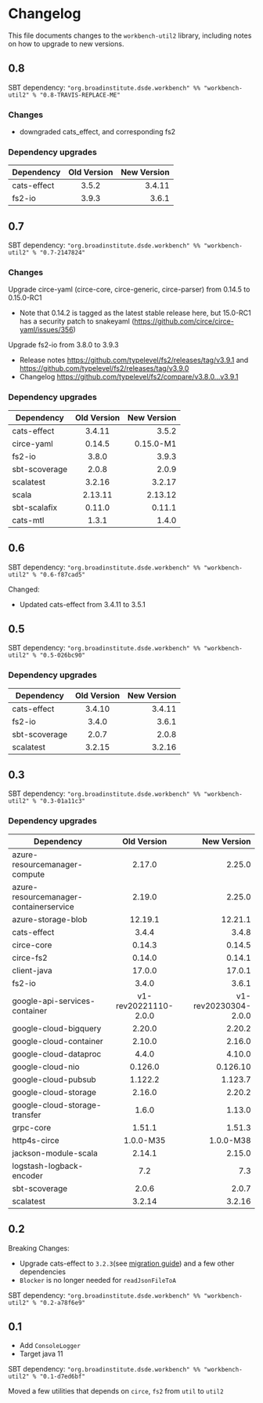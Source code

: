 # Changelog

This file documents changes to the `workbench-util2` library, including notes on how to upgrade to new versions.

## 0.8

SBT dependency: `"org.broadinstitute.dsde.workbench" %% "workbench-util2" % "0.8-TRAVIS-REPLACE-ME"`

### Changes
* downgraded cats_effect, and corresponding fs2

### Dependency upgrades
| Dependency                    |     Old Version      |          New Version |
|-------------------------------|:--------------------:|---------------------:|
| cats-effect                   |         3.5.2        |               3.4.11 |
| fs2-io                        |         3.9.3        |                3.6.1 |


## 0.7

SBT dependency: `"org.broadinstitute.dsde.workbench" %% "workbench-util2" % "0.7-2147824"`

### Changes
Upgrade circe-yaml (circe-core, circe-generic, circe-parser) from 0.14.5 to 0.15.0-RC1
* Note that 0.14.2 is tagged as the latest stable release here, but 15.0-RC1 has a security patch to snakeyaml (https://github.com/circe/circe-yaml/issues/356)

Upgrade fs2-io from 3.8.0 to 3.9.3
* Release notes https://github.com/typelevel/fs2/releases/tag/v3.9.1 and https://github.com/typelevel/fs2/releases/tag/v3.9.0
* Changelog https://github.com/typelevel/fs2/compare/v3.8.0...v3.9.1

### Dependency upgrades
| Dependency  | Old Version | New Version |
|-------------|:-----------:|------------:|
| cats-effect |   3.4.11    |       3.5.2 |
| circe-yaml  |   0.14.5    |   0.15.0-M1 |
| fs2-io      |    3.8.0    |       3.9.3 |
| sbt-scoverage |    2.0.8    |       2.0.9 |
| scalatest   |   3.2.16    |      3.2.17 |
| scala       |   2.13.11   |     2.13.12 |
| sbt-scalafix       |   0.11.0    |      0.11.1 |
| cats-mtl                      |        1.3.1         |       1.4.0 |

## 0.6

SBT dependency: `"org.broadinstitute.dsde.workbench" %% "workbench-util2" % "0.6-f87cad5"`

Changed:
- Updated cats-effect from 3.4.11 to 3.5.1

## 0.5

SBT dependency: `"org.broadinstitute.dsde.workbench" %% "workbench-util2" % "0.5-026bc90"`

### Dependency upgrades
| Dependency   |     Old Version      |          New Version |
|----------|:--------------------:|---------------------:|
| cats-effect |        3.4.10        |               3.4.11 |
| fs2-io |        3.4.0         |                3.6.1 |
| sbt-scoverage |        2.0.7         |                2.0.8 |
| scalatest |        3.2.15        |               3.2.16 |


## 0.3

SBT dependency: `"org.broadinstitute.dsde.workbench" %% "workbench-util2" % "0.3-01a11c3"`

### Dependency upgrades
| Dependency   |      Old Version      |  New Version |
|----------|:-------------:|------:|
| azure-resourcemanager-compute |  2.17.0 | 2.25.0 |
| azure-resourcemanager-containerservice |  2.19.0 | 2.25.0 |
| azure-storage-blob |  12.19.1 | 12.21.1 |
| cats-effect |  3.4.4 | 3.4.8 |
| circe-core |  0.14.3 | 0.14.5 |
| circe-fs2 |  0.14.0 | 0.14.1 |
| client-java |  17.0.0 | 17.0.1 |
| fs2-io |  3.4.0 | 3.6.1 |
| google-api-services-container |  v1-rev20221110-2.0.0 | v1-rev20230304-2.0.0 |
| google-cloud-bigquery |  2.20.0 | 2.20.2 |
| google-cloud-container |  2.10.0 | 2.16.0 |
| google-cloud-dataproc |  4.4.0 | 4.10.0 |
| google-cloud-nio |  0.126.0 | 0.126.10 |
| google-cloud-pubsub |  1.122.2 | 1.123.7 |
| google-cloud-storage |  2.16.0 | 2.20.2 |
| google-cloud-storage-transfer |  1.6.0 | 1.13.0 |
| grpc-core |  1.51.1 | 1.51.3 |
| http4s-circe |  1.0.0-M35 | 1.0.0-M38 |
| jackson-module-scala |  2.14.1 | 2.15.0 |
| logstash-logback-encoder |  7.2 | 7.3 |
| sbt-scoverage |  2.0.6 | 2.0.7 |
| scalatest |  3.2.14 | 3.2.16 |

## 0.2
Breaking Changes:
- Upgrade cats-effect to `3.2.3`(see [migration guide](https://typelevel.org/cats-effect/docs/migration-guide#run-the-scalafix-migration)) and a few other dependencies
- `Blocker` is no longer needed for `readJsonFileToA`

SBT dependency: `"org.broadinstitute.dsde.workbench" %% "workbench-util2" % "0.2-a78f6e9"`

## 0.1

- Add `ConsoleLogger`
- Target java 11

SBT dependency: `"org.broadinstitute.dsde.workbench" %% "workbench-util2" % "0.1-d7ed6bf"`

Moved a few utilities that depends on `circe`, `fs2` from `util` to `util2`
